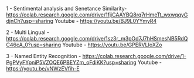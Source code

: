1 - Sentimental analysis and Senetance Similarity- https://colab.research.google.com/drive/1fjiCAAYBQ8rq7rHmeTt_wxwqqyGdjnCh?usp=sharing
Youtube - https://youtu.be/BJ9L0YYmyR4

2 - Multi Lingual - https://colab.research.google.com/drive/1sz3r_m3pOd7J7hHSmesNB5RdQC46cA_0?usp=sharing
Youtube - https://youtu.be/GPERVLIoXZo

3 - Named Entity Recognition - https://colab.research.google.com/drive/1-PgPVyFYpniP5VZOQE6PBEYZm_oFdiKK?usp=sharing
Youtube - https://youtu.be/vNWzEVfih-E